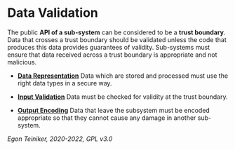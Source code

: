 # Data Validation

The public **API of a sub-system** can be considered to be a **trust boundary**. 
Data that crosses a trust boundary should be validated unless the code that produces this data provides guarantees of validity.
Sub-systems must ensure that data received across a trust boundary is appropriate and not malicious.

* [**Data Representation**](https://github.com/teiniker/teiniker-lectures-securecoding/tree/master/secure-coding/DataValidation/Representation)
  Data which are stored and processed must use the right data types in a secure way.

* [**Input Validation**](https://github.com/teiniker/teiniker-lectures-securecoding/tree/master/secure-coding/DataValidation/InputValidation)
  Data must be checked for validity at the trust boundary.

* [**Output Encoding**](https://github.com/teiniker/teiniker-lectures-securecoding/tree/master/secure-coding/DataValidation/OutputEncoding)
  Data that leave the subsystem must be encoded appropriate so that they cannot cause any damage in another sub-system.

*Egon Teiniker, 2020-2022, GPL v3.0*